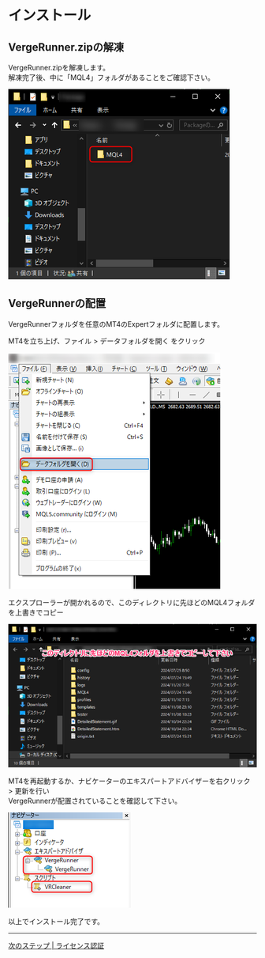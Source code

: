 # インストール

## VergeRunner.zipの解凍

VergeRunner.zipを解凍します。  
解凍完了後、中に「MQL4」フォルダがあることをご確認下さい。

![Alt text](_img/install/2024-11-20_10h23_38.png)

## VergeRunnerの配置

VergeRunnerフォルダを任意のMT4のExpertフォルダに配置します。

MT4を立ち上げ、ファイル > データフォルダを開く をクリック

![Alt text](_img/install/img_howtoinstall_002.png)

エクスプローラーが開かれるので、このディレクトリに先ほどのMQL4フォルダを上書きでコピー

![Alt text](_img/install/2024-11-20_10h26_15.png)

MT4を再起動するか、ナビケーターのエキスパートアドバイザーを右クリック > 更新を行い  
VergeRunnerが配置されていることを確認して下さい。

![Alt text](_img/install/2024-11-20_10h30_14.png)


以上でインストール完了です。

---
[次のステップ | ライセンス認証](activation.md)